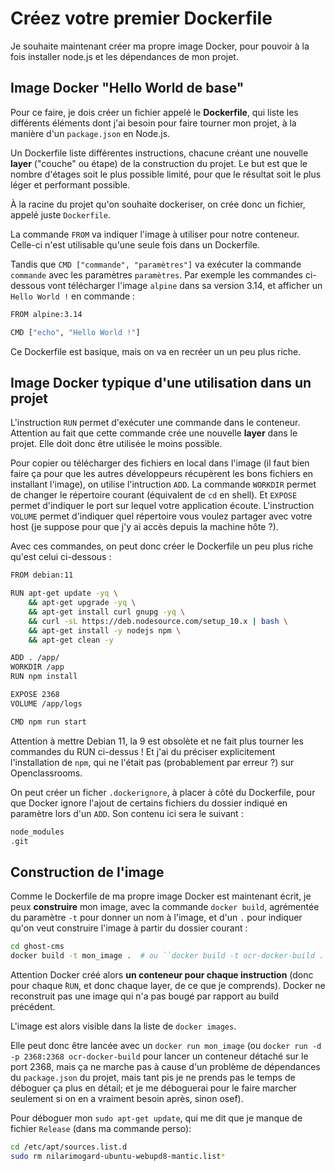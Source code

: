 # Créez votre premier Dockerfile

Je souhaite maintenant créer ma propre image Docker, pour pouvoir à la fois installer node.js et les dépendances de mon projet.

## Image Docker "Hello World de base"

Pour ce faire, je dois créer un fichier appelé le **Dockerfile**, qui liste les différents éléments dont j'ai besoin pour faire tourner mon projet, à la manière d'un `package.json` en Node.js.

Un Dockerfile liste différentes instructions, chacune créant une nouvelle **layer** ("couche" ou étape) de la construction du projet. Le but est que le nombre d'étages soit le plus possible limité, pour que le résultat soit le plus léger et performant possible.

À la racine du projet qu'on souhaite dockeriser, on crée donc un fichier, appelé juste `Dockerfile`.

La commande `FROM` va indiquer l'image à utiliser pour notre conteneur. Celle-ci n'est utilisable qu'une seule fois dans un Dockerfile.

Tandis que `CMD ["commande", "paramètres"]` va exécuter la commande `commande` avec les paramètres `paramètres`. Par exemple les commandes ci-dessous vont télécharger l'image `alpine` dans sa version 3.14, et afficher un `Hello World !` en commande :

```bash
FROM alpine:3.14

CMD ["echo", "Hello World !"]
```

Ce Dockerfile est basique, mais on va en recréer un un peu plus riche.

## Image Docker typique d'une utilisation dans un projet

L'instruction `RUN` permet d'exécuter une commande dans le conteneur. Attention au fait que cette commande crée une nouvelle **layer** dans le projet. Elle doit donc être utilisée le moins possible.

Pour copier ou télécharger des fichiers en local dans l'image (il faut bien faire ça pour que les autres développeurs récupèrent les bons fichiers en installant l'image), on utilise l'intruction `ADD`.
La commande `WORKDIR` permet de changer le répertoire courant (équivalent de `cd` en shell).
Et `EXPOSE` permet d'indiquer le port sur lequel votre application écoute.
L'instruction `VOLUME` permet d'indiquer quel répertoire vous voulez partager avec votre host (je suppose pour que j'y ai accès depuis la machine hôte ?).

Avec ces commandes, on peut donc créer le Dockerfile un peu plus riche qu'est celui ci-dessous :

```bash
FROM debian:11

RUN apt-get update -yq \
    && apt-get upgrade -yq \
    && apt-get install curl gnupg -yq \
    && curl -sL https://deb.nodesource.com/setup_10.x | bash \
    && apt-get install -y nodejs npm \
    && apt-get clean -y

ADD . /app/
WORKDIR /app
RUN npm install

EXPOSE 2368
VOLUME /app/logs

CMD npm run start
```

Attention à mettre Debian 11, la 9 est obsolète et ne fait plus tourner les commandes du RUN ci-dessus ! Et j'ai du préciser explicitement l'installation de `npm`, qui ne l'était pas (probablement par erreur ?) sur Openclassrooms.

On peut créer un ficher `.dockerignore`, à placer à côté du Dockerfile, pour que Docker ignore l'ajout de certains fichiers du dossier indiqué en paramètre lors d'un `ADD`. Son contenu ici sera le suivant :

```bash
node_modules
.git
```

## Construction de l'image

Comme le Dockerfile de ma propre image Docker est maintenant écrit, je peux **construire** mon image, avec la commande `docker build`, agrémentée du paramètre `-t` pour donner un nom à l'image, et d'un `.` pour indiquer qu'on veut construire l'image à partir du dossier courant :

```bash
cd ghost-cms
docker build -t mon_image .  # ou ̀`docker build -t ocr-docker-build .` pour les images un peu plus compliquées
```

Attention Docker créé alors **un conteneur pour chaque instruction** (donc pour chaque ̀`RUN`, et donc chaque layer, de ce que je comprends). Docker ne reconstruit pas une image qui n'a pas bougé par rapport au build précédent.

L'image est alors visible dans la liste de `docker images`.

Elle peut donc être lancée avec un `docker run mon_image` (ou `docker run -d -p 2368:2368 ocr-docker-build` pour lancer un conteneur détaché sur le port 2368, mais ça ne marche pas à cause d'un problème de dépendances du `package.json` du projet, mais tant pis je ne prends pas le temps de déboguer ça plus en détail; et je me déboguerai pour le faire marcher seulement si on en a vraiment besoin après, sinon osef).

Pour déboguer mon `sudo apt-get update`, qui me dit que je manque de fichier `Release` (dans ma commande perso):

```bash
cd /etc/apt/sources.list.d
sudo rm nilarimogard-ubuntu-webupd8-mantic.list*
```
